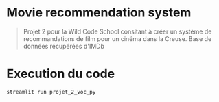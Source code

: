 # Movie recommendation system

> Projet 2 pour la Wild Code School consitant à créer un système de recommandations de film pour un cinéma dans la Creuse. Base de données récupérées d'IMDb


# Execution du code 
`streamlit run projet_2_voc_py`


